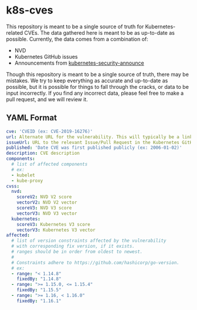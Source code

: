# k8s-cves

This repository is meant to be a single source of truth for
Kubernetes-related CVEs. The data gathered here is meant to be as up-to-date
as possible. Currently, the data comes from a combination of:

* NVD
* Kubernetes GitHub issues
* Announcements from [kubernetes-security-announce](https://groups.google.com/g/kubernetes-security-announce)

Though this repository is meant to be a single source of truth,
there may be mistakes. We try to keep everything as accurate and up-to-date
as possible, but it is possible for things to fall through the cracks,
or data to be input incorrectly. If you find any incorrect data, please feel free
to make a pull request, and we will review it.

## YAML Format

```yaml
cve: 'CVEID (ex: CVE-2019-16276)'
url: Alternate URL for the vulnerability. This will typically be a link to NVD.
issueUrl: URL to the relevant Issue/Pull Request in the Kubernetes GitHub repository
published: 'Date CVE was first published publicly (ex: 2006-01-02)'
description: CVE description
components:
  # list of affected components
  # ex:
  - kubelet
  - kube-proxy
cvss:
  nvd:
    scoreV2: NVD V2 score
    vectorV2: NVD V2 vector
    scoreV3: NVD V3 score
    vectorV3: NVD V3 vector
  kubernetes:
    scoreV3: Kubernetes V3 score
    vectorV3: Kubernetes V3 vector
affected:
  # list of version constraints affected by the vulnerability
  # with corresponding fix version, if it exists.
  # ranges should be in order from oldest to newest.
  #
  # Constraints adhere to https://github.com/hashicorp/go-version.
  # ex:
  - range: "< 1.14.8"
    fixedBy: "1.14.8"
  - range: ">= 1.15.0, <= 1.15.4"
    fixedBy: "1.15.5"
  - range: ">= 1.16, < 1.16.0"
    fixedBy: "1.16.1"
```
